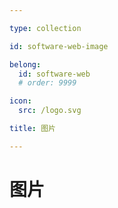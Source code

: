 ```yaml
---

type: collection

id: software-web-image

belong:
  id: software-web
  # order: 9999

icon:
  src: /logo.svg

title: 图片

---
```


# 图片

<ShowBreadcrumb />

<ShowResources/>
